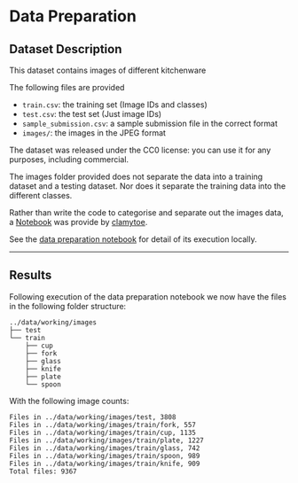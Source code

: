 # Data Preparation

## Dataset Description

This dataset contains images of different kitchenware

The following files are provided

* `train.csv`: the training set (Image IDs and classes)
* `test.csv`: the test set (Just image IDs)
* `sample_submission.csv`: a sample submission file in the correct format
* `images/`: the images in the JPEG format

The dataset was released under the CC0 license: you can use it for any purposes, including commercial.

The images folder provided does not separate the data into a training dataset and a testing dataset. Nor does it separate the training data into the different classes.

Rather than write the code to categorise and separate out the images data, a [Notebook](https://www.kaggle.com/code/davidcolton/kitchenware-dataset-generator/edit) was provide by [clamytoe](https://www.kaggle.com/clamytoe).

See the [data preparation notebook](../notebooks/data_prep.ipynb) for detail of its execution locally.

---

## Results

Following execution of the data preparation notebook we now have the files in the following folder structure:

```bsh
../data/working/images
├── test
└── train
    ├── cup
    ├── fork
    ├── glass
    ├── knife
    ├── plate
    └── spoon
```

With the following image counts:

```bsh
Files in ../data/working/images/test, 3808
Files in ../data/working/images/train/fork, 557
Files in ../data/working/images/train/cup, 1135
Files in ../data/working/images/train/plate, 1227
Files in ../data/working/images/train/glass, 742
Files in ../data/working/images/train/spoon, 989
Files in ../data/working/images/train/knife, 909
Total files: 9367
```